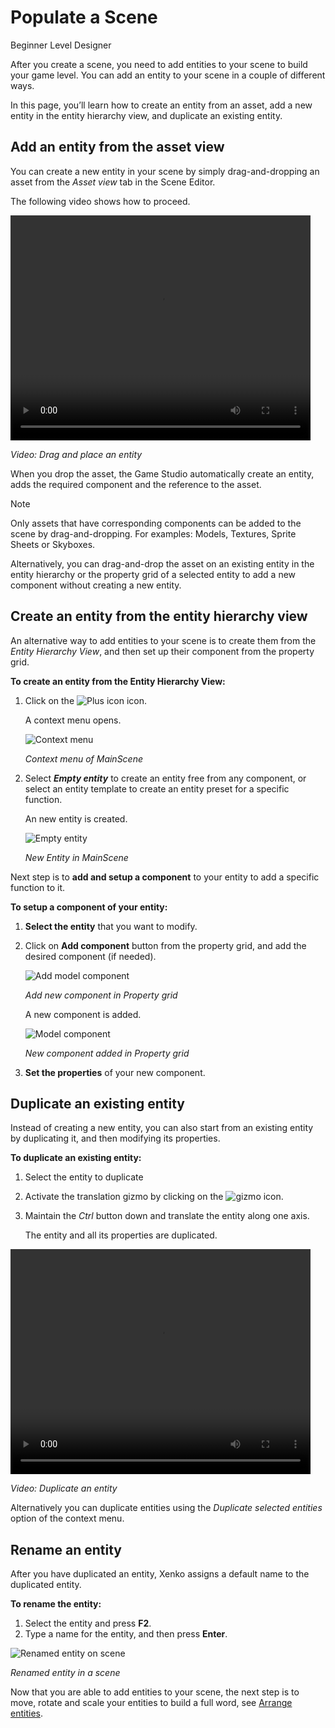 # Populate a Scene

<span class="label label-doc-level">Beginner</span>
<span class="label label-doc-audience">Level Designer</span>

After you create a scene, you need to add entities to your scene to build your game level. 
You can add an entity to your scene in a couple of different ways.

In this page, you’ll learn how to create an entity from an asset, add a new entity in the entity hierarchy view, 
and duplicate an existing entity.

## Add an entity from the asset view

You can create a new entity in your scene by simply drag-and-dropping an asset from the *Asset view* tab in the Scene Editor. 

The following video shows how to proceed.

<video controls autoplay loop height="360" width="480">
   <source src="media/add-entities-to-scene-drag-and-place-entity.mp4" type="video/mp4">
</video>

_Video: Drag and place an entity_

When you drop the asset, the Game Studio automatically create an entity, adds the required component and the reference to the asset.

> [!NOTE]
> Only assets that have corresponding components can be added to the scene by drag-and-dropping.
> For examples: Models, Textures, Sprite Sheets or Skyboxes.

Alternatively, you can drag-and-drop the asset on an existing entity in the entity hierarchy or 
the property grid of a selected entity to add a new component without creating a new entity.

## Create an entity from the entity hierarchy view

An alternative way to add entities to your scene is to create them from the *Entity Hierarchy View*, 
and then set up their component from the property grid.

**To create an entity from the Entity Hierarchy View:**

1. Click on the ![Plus icon](media/add-entities-to-a-scene-plus-icon.png) icon. 

   A context menu opens.

   ![Context menu](media/add-entities-to-a-scene-context-menu.png)

   _Context menu of MainScene_

2. Select ***Empty entity*** to create an entity free from any component, 
   or select an entity template to create an entity preset for a specific function.

   An new entity is created.

   ![Empty entity](media/add-entities-to-a-scene-empty-entity.png)

   _New Entity in MainScene_
   
Next step is to **add and setup a component** to your entity to add a specific function to it.
   
**To setup a component of your entity:**

1. **Select the entity** that you want to modify.

2. Click on **Add component** button from the property grid, and add the desired component (if needed).

   ![Add model component](media/add-entities-to-a-scene-add-model-component.png)

   _Add new component in Property grid_

   A new component is added.

   ![Model component](media/add-entities-to-a-scene-add-model-component-added.png)

   _New component added in Property grid_

3. **Set the properties** of your new component.

## Duplicate an existing entity

Instead of creating a new entity, you can also start from an existing entity by duplicating it, and then modifying its properties.

**To duplicate an existing entity:**

1. Select the entity to duplicate
2. Activate the translation gizmo by clicking on the ![gizmo](media/add-entities-to-a-scene-gizmo.png) icon.
3. Maintain the *Ctrl* button down and translate the entity along one axis.

   The entity and all its properties are duplicated.
   
<video controls autoplay loop height="360" width="480">
   <source src="media/populate-scene-duplicate-entity.mp4" type="video/mp4">
</video>

_Video: Duplicate an entity_

Alternatively you can duplicate entities using the *Duplicate selected entities* option of the context menu.

## Rename an entity

After you have duplicated an entity, Xenko assigns a default name to the duplicated entity. 

**To rename the entity:**

1.	Select the entity and press **F2**.
2.	Type a name for the entity, and then press **Enter**.

   ![Renamed entity on scene](media/add-entities-to-a-scene-renamed-entity.png)
   
   _Renamed entity in a scene_

Now that you are able to add entities to your scene, the next step is to move, rotate and scale your entities to build a full word, 
see [Arrange entities](arrange-entities.md).
